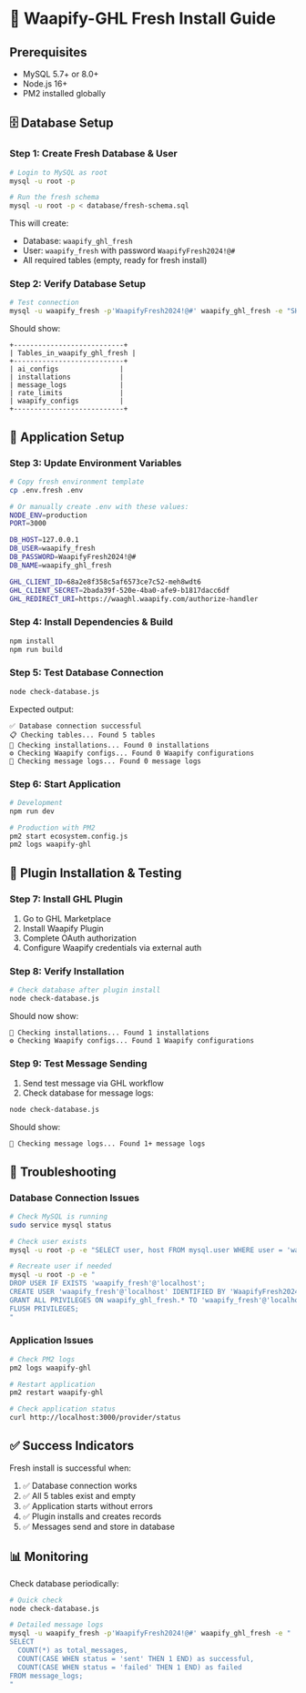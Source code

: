 # 🚀 Waapify-GHL Fresh Install Guide

## Prerequisites
- MySQL 5.7+ or 8.0+
- Node.js 16+
- PM2 installed globally

## 🗄️ Database Setup

### Step 1: Create Fresh Database & User
```bash
# Login to MySQL as root
mysql -u root -p

# Run the fresh schema
mysql -u root -p < database/fresh-schema.sql
```

This will create:
- Database: `waapify_ghl_fresh`
- User: `waapify_fresh` with password `WaapifyFresh2024!@#`
- All required tables (empty, ready for fresh install)

### Step 2: Verify Database Setup
```bash
# Test connection
mysql -u waapify_fresh -p'WaapifyFresh2024!@#' waapify_ghl_fresh -e "SHOW TABLES;"
```

Should show:
```
+---------------------------+
| Tables_in_waapify_ghl_fresh |
+---------------------------+
| ai_configs               |
| installations            |
| message_logs             |
| rate_limits              |
| waapify_configs          |
+---------------------------+
```

## 🔧 Application Setup

### Step 3: Update Environment Variables
```bash
# Copy fresh environment template
cp .env.fresh .env

# Or manually create .env with these values:
NODE_ENV=production
PORT=3000

DB_HOST=127.0.0.1
DB_USER=waapify_fresh
DB_PASSWORD=WaapifyFresh2024!@#
DB_NAME=waapify_ghl_fresh

GHL_CLIENT_ID=68a2e8f358c5af6573ce7c52-meh8wdt6
GHL_CLIENT_SECRET=2bada39f-520e-4ba0-afe9-b1817dacc6df
GHL_REDIRECT_URI=https://waaghl.waapify.com/authorize-handler
```

### Step 4: Install Dependencies & Build
```bash
npm install
npm run build
```

### Step 5: Test Database Connection
```bash
node check-database.js
```

Expected output:
```
✅ Database connection successful
📋 Checking tables... Found 5 tables
👥 Checking installations... Found 0 installations
⚙️ Checking Waapify configs... Found 0 Waapify configurations
💬 Checking message logs... Found 0 message logs
```

### Step 6: Start Application
```bash
# Development
npm run dev

# Production with PM2
pm2 start ecosystem.config.js
pm2 logs waapify-ghl
```

## 🔌 Plugin Installation & Testing

### Step 7: Install GHL Plugin
1. Go to GHL Marketplace
2. Install Waapify Plugin
3. Complete OAuth authorization
4. Configure Waapify credentials via external auth

### Step 8: Verify Installation
```bash
# Check database after plugin install
node check-database.js
```

Should now show:
```
👥 Checking installations... Found 1 installations
⚙️ Checking Waapify configs... Found 1 Waapify configurations
```

### Step 9: Test Message Sending
1. Send test message via GHL workflow
2. Check database for message logs:
```bash
node check-database.js
```

Should show:
```
💬 Checking message logs... Found 1+ message logs
```

## 🐛 Troubleshooting

### Database Connection Issues
```bash
# Check MySQL is running
sudo service mysql status

# Check user exists
mysql -u root -p -e "SELECT user, host FROM mysql.user WHERE user = 'waapify_fresh';"

# Recreate user if needed
mysql -u root -p -e "
DROP USER IF EXISTS 'waapify_fresh'@'localhost';
CREATE USER 'waapify_fresh'@'localhost' IDENTIFIED BY 'WaapifyFresh2024!@#';
GRANT ALL PRIVILEGES ON waapify_ghl_fresh.* TO 'waapify_fresh'@'localhost';
FLUSH PRIVILEGES;
"
```

### Application Issues
```bash
# Check PM2 logs
pm2 logs waapify-ghl

# Restart application
pm2 restart waapify-ghl

# Check application status
curl http://localhost:3000/provider/status
```

## ✅ Success Indicators

Fresh install is successful when:
1. ✅ Database connection works
2. ✅ All 5 tables exist and empty
3. ✅ Application starts without errors
4. ✅ Plugin installs and creates records
5. ✅ Messages send and store in database

## 📊 Monitoring

Check database periodically:
```bash
# Quick check
node check-database.js

# Detailed message logs
mysql -u waapify_fresh -p'WaapifyFresh2024!@#' waapify_ghl_fresh -e "
SELECT 
  COUNT(*) as total_messages,
  COUNT(CASE WHEN status = 'sent' THEN 1 END) as successful,
  COUNT(CASE WHEN status = 'failed' THEN 1 END) as failed
FROM message_logs;
"
```